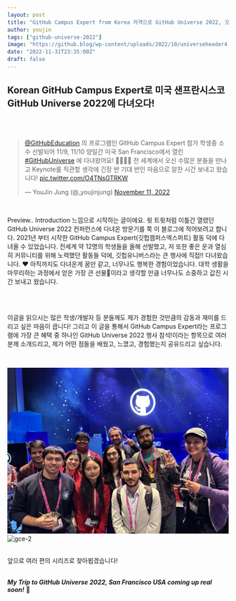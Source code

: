 ```yaml
---
layout: post
title: "GitHub Campus Expert from Korea 자격으로 GitHub Universe 2022, 깃헙유니버스 2022에 다녀오다! [Preview]"
author: youjin
tags: ["github-universe-2022"]
image: "https://github.blog/wp-content/uploads/2022/10/universeheader4.png?fit=1200%2C627"
date: "2022-11-31T23:35:00Z"
draft: false
---
```



## Korean GitHub Campus Expert로 미국 샌프란시스코 GitHub Universe 2022에 다녀오다!
<br/><br/>

<blockquote class="twitter-tweet"><p lang="ko" dir="ltr"><a href="https://twitter.com/GitHubEducation?ref_src=twsrc%5Etfw">@GitHubEducation</a> 의 프로그램인 GitHub Campus Expert 참가 학생중 소수 선발되어 11/9, 11/10 양일간 미국 San Francisco에서 열린 <a href="https://twitter.com/hashtag/GitHubUniverse?src=hash&amp;ref_src=twsrc%5Etfw">#GitHubUniverse</a> 에 다녀왔어요! 🚩🇰🇷🌉 전 세계에서 오신 수많은 분들을 만나고 Keynote를 직관할 생각에 긴장 반 기대 반인 마음으로 알찬 시간 보내고 왔습니다! <a href="https://t.co/O4TNsGTRKW">pic.twitter.com/O4TNsGTRKW</a></p>&mdash; YouJin Jung (@_youjinjung) <a href="https://twitter.com/_youjinjung/status/1591050937149558784?ref_src=twsrc%5Etfw">November 11, 2022</a></blockquote> <script async src="https://platform.twitter.com/widgets.js" charset="utf-8"></script>


<br>

Preview.. Introduction 느낌으로 시작하는 글이에요. 윗 트윗처럼 이틀간 열렸던 GitHub Universe 2022 컨퍼런스에 다녀온 방문기를 쭉 이 블로그에 적어보려고 합니다. 2021년 부터 시작한 GitHub Campus Expert(깃헙캠퍼스엑스퍼트) 활동 덕에 다녀올 수 있었습니다.
전세계 약 12명의 학생들을 올해 선발했고, 저 또한 좋은 운과 열심히 커뮤니티를 위해 노력했던 활동들 덕에, 깃헙유니버스라는 큰 행사에 직접!! 다녀왔습니다. ❤ 아직까지도 다녀온게 꿈만 같고, 너무나도 행복한 경험이었습니다. 대학 생활을 마무리하는 과정에서 얻은 가장 큰 선물💌이라고 생각할 만큼 너무나도 소중하고 값진 시간 보내고 왔습니다.

<br/>

<br>

이글을 읽으시는 많은 학생/개발자 등 분들께도 제가 경험한 것만큼의 감동과 재미를 드리고 싶은 마음이 큽니다! 그리고 이 글을 통해서 GitHub Campus Expert라는 프로그램에 가장 큰 혜택 중 하나인 GitHub Universe 2022 행사 참석!이라는 항목으로 여러분께 소개드리고, 제가 어떤 점들을 배웠고, 느꼈고, 경험했는지 공유드리고 싶습니다.

<br/>

![gce-1](https://github.com/jung-youjin/blog/blob/master/assets/github-universe-2022/3B6C2106-DF59-49BE-AF69-24207B7458BB.jpeg?raw=true)
![gce-2](https://github.com/jung-youjin/blog/blob/master/assets/github-universe-2022/F9D2EF7A-5F8B-49EA-A3EB-0F420F1DBEBB.jpeg?raw=true)

<br>
앞으로 여러 편의 시리즈로 찾아뵙겠습니다!
<br/>



<br>

___My Trip to GitHub Universe 2022, San Francisco USA coming up real soon!___ 🎈

<br><br>
